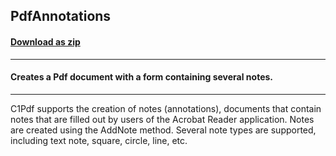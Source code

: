 ## PdfAnnotations
#### [Download as zip](https://grapecity.github.io/DownGit/#/home?url=https://github.com/GrapeCity/ComponentOne-WinForms-Samples/tree/master/NetFramework\Pdf\CS\PdfAnnotations)
____
#### Creates a Pdf document with a form containing several notes.
____
C1Pdf supports the creation of notes (annotations), documents that contain notes that are filled out by users of the Acrobat Reader application.
Notes are created using the AddNote method. Several note types are supported, including text note, square, circle, line, etc.
